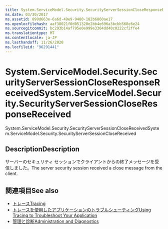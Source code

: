 ```yaml
---
title: System.ServiceModel.Security.SecurityServerSessionCloseResponseReceived
ms.date: 03/30/2017
ms.assetid: 899d663e-6a6d-49e9-9480-182b6860ae17
ms.openlocfilehash: aaf38021f0d051320e2bb4e696a3bcbb568e6e24
ms.sourcegitcommit: bc293b14af795e0e999e3304dd40c0222cf2ffe4
ms.translationtype: MT
ms.contentlocale: ja-JP
ms.lasthandoff: 11/26/2020
ms.locfileid: "96291441"
---
```

# <a name="systemservicemodelsecuritysecurityserversessioncloseresponsereceived"></a><span data-ttu-id="42297-102">System.ServiceModel.Security.SecurityServerSessionCloseResponseReceived</span><span class="sxs-lookup"><span data-stu-id="42297-102">System.ServiceModel.Security.SecurityServerSessionCloseResponseReceived</span></span>

<span data-ttu-id="42297-103">System.ServiceModel.Security.SecurityServerSessionCloseReceived</span><span class="sxs-lookup"><span data-stu-id="42297-103">System.ServiceModel.Security.SecurityServerSessionCloseReceived</span></span>  
  
## <a name="description"></a><span data-ttu-id="42297-104">Description</span><span class="sxs-lookup"><span data-stu-id="42297-104">Description</span></span>  

 <span data-ttu-id="42297-105">サーバーのセキュリティ セッションでクライアントからの終了メッセージを受信しました。</span><span class="sxs-lookup"><span data-stu-id="42297-105">The server security session received a close message from the client.</span></span>  
  
## <a name="see-also"></a><span data-ttu-id="42297-106">関連項目</span><span class="sxs-lookup"><span data-stu-id="42297-106">See also</span></span>

- [<span data-ttu-id="42297-107">トレース</span><span class="sxs-lookup"><span data-stu-id="42297-107">Tracing</span></span>](index.md)
- [<span data-ttu-id="42297-108">トレースを使用したアプリケーションのトラブルシューティング</span><span class="sxs-lookup"><span data-stu-id="42297-108">Using Tracing to Troubleshoot Your Application</span></span>](using-tracing-to-troubleshoot-your-application.md)
- [<span data-ttu-id="42297-109">管理と診断</span><span class="sxs-lookup"><span data-stu-id="42297-109">Administration and Diagnostics</span></span>](../index.md)
